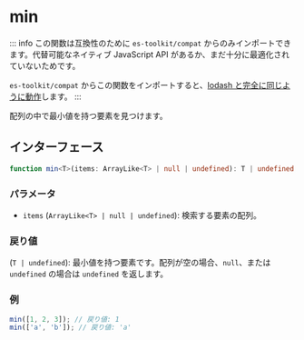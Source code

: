 # min

::: info
この関数は互換性のために `es-toolkit/compat` からのみインポートできます。代替可能なネイティブ JavaScript API があるか、まだ十分に最適化されていないためです。

`es-toolkit/compat` からこの関数をインポートすると、[lodash と完全に同じように動作](../../../compatibility.md)します。
:::

配列の中で最小値を持つ要素を見つけます。

## インターフェース

```typescript
function min<T>(items: ArrayLike<T> | null | undefined): T | undefined;
```

### パラメータ

- `items` (`ArrayLike<T> | null | undefined`): 検索する要素の配列。

### 戻り値

(`T | undefined`): 最小値を持つ要素です。配列が空の場合、`null`、または `undefined` の場合は `undefined` を返します。

### 例

```typescript
min([1, 2, 3]); // 戻り値: 1
min(['a', 'b']); // 戻り値: 'a'
```
